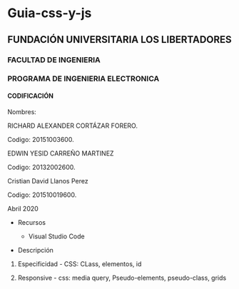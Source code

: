 # Guia-css-y-js

## FUNDACIÓN UNIVERSITARIA LOS LIBERTADORES

### FACULTAD DE INGENIERIA

### PROGRAMA DE INGENIERIA ELECTRONICA

#### CODIFICACIÓN

Nombres:

RICHARD ALEXANDER CORTÁZAR FORERO.

Codigo: 20151003600.

EDWIN YESID CARREÑO MARTINEZ

Codigo: 20132002600.

Cristian David Llanos Perez

Codigo: 201510019600.

Abril 2020

- Recursos

  - Visual Studio Code

- Descripción

1. Especificidad - CSS: CLass, elementos, id

2. Responsive - css: media query, Pseudo-elements, pseudo-class, grids
